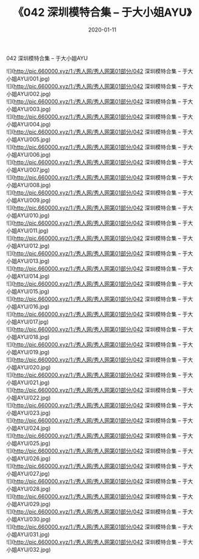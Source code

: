 ﻿---
layout: post
title:  《042 深圳模特合集 – 于大小姐AYU》
date:   2020-01-11
img: http://pic.660000.xyz/1:/秀人网/秀人网第01部分/042 深圳模特合集 – 于大小姐AYU/000.jpg
categories: [美女, 清纯, 唯美]
---

042 深圳模特合集 – 于大小姐AYU

  ![](http://pic.660000.xyz/1:/秀人网/秀人网第01部分/042 深圳模特合集 – 于大小姐AYU/001.jpg) <br> ![](http://pic.660000.xyz/1:/秀人网/秀人网第01部分/042 深圳模特合集 – 于大小姐AYU/002.jpg) <br> ![](http://pic.660000.xyz/1:/秀人网/秀人网第01部分/042 深圳模特合集 – 于大小姐AYU/003.jpg) <br> ![](http://pic.660000.xyz/1:/秀人网/秀人网第01部分/042 深圳模特合集 – 于大小姐AYU/004.jpg) <br> ![](http://pic.660000.xyz/1:/秀人网/秀人网第01部分/042 深圳模特合集 – 于大小姐AYU/005.jpg) <br> ![](http://pic.660000.xyz/1:/秀人网/秀人网第01部分/042 深圳模特合集 – 于大小姐AYU/006.jpg) <br> ![](http://pic.660000.xyz/1:/秀人网/秀人网第01部分/042 深圳模特合集 – 于大小姐AYU/007.jpg) <br> ![](http://pic.660000.xyz/1:/秀人网/秀人网第01部分/042 深圳模特合集 – 于大小姐AYU/008.jpg) <br> ![](http://pic.660000.xyz/1:/秀人网/秀人网第01部分/042 深圳模特合集 – 于大小姐AYU/009.jpg) <br> ![](http://pic.660000.xyz/1:/秀人网/秀人网第01部分/042 深圳模特合集 – 于大小姐AYU/010.jpg) <br> ![](http://pic.660000.xyz/1:/秀人网/秀人网第01部分/042 深圳模特合集 – 于大小姐AYU/011.jpg) <br> ![](http://pic.660000.xyz/1:/秀人网/秀人网第01部分/042 深圳模特合集 – 于大小姐AYU/012.jpg) <br> ![](http://pic.660000.xyz/1:/秀人网/秀人网第01部分/042 深圳模特合集 – 于大小姐AYU/013.jpg) <br> ![](http://pic.660000.xyz/1:/秀人网/秀人网第01部分/042 深圳模特合集 – 于大小姐AYU/014.jpg) <br> ![](http://pic.660000.xyz/1:/秀人网/秀人网第01部分/042 深圳模特合集 – 于大小姐AYU/015.jpg) <br> ![](http://pic.660000.xyz/1:/秀人网/秀人网第01部分/042 深圳模特合集 – 于大小姐AYU/016.jpg) <br> ![](http://pic.660000.xyz/1:/秀人网/秀人网第01部分/042 深圳模特合集 – 于大小姐AYU/017.jpg) <br> ![](http://pic.660000.xyz/1:/秀人网/秀人网第01部分/042 深圳模特合集 – 于大小姐AYU/018.jpg) <br> ![](http://pic.660000.xyz/1:/秀人网/秀人网第01部分/042 深圳模特合集 – 于大小姐AYU/019.jpg) <br> ![](http://pic.660000.xyz/1:/秀人网/秀人网第01部分/042 深圳模特合集 – 于大小姐AYU/020.jpg) <br> ![](http://pic.660000.xyz/1:/秀人网/秀人网第01部分/042 深圳模特合集 – 于大小姐AYU/021.jpg) <br> ![](http://pic.660000.xyz/1:/秀人网/秀人网第01部分/042 深圳模特合集 – 于大小姐AYU/022.jpg) <br> ![](http://pic.660000.xyz/1:/秀人网/秀人网第01部分/042 深圳模特合集 – 于大小姐AYU/023.jpg) <br> ![](http://pic.660000.xyz/1:/秀人网/秀人网第01部分/042 深圳模特合集 – 于大小姐AYU/024.jpg) <br> ![](http://pic.660000.xyz/1:/秀人网/秀人网第01部分/042 深圳模特合集 – 于大小姐AYU/025.jpg) <br> ![](http://pic.660000.xyz/1:/秀人网/秀人网第01部分/042 深圳模特合集 – 于大小姐AYU/026.jpg) <br> ![](http://pic.660000.xyz/1:/秀人网/秀人网第01部分/042 深圳模特合集 – 于大小姐AYU/027.jpg) <br> ![](http://pic.660000.xyz/1:/秀人网/秀人网第01部分/042 深圳模特合集 – 于大小姐AYU/028.jpg) <br> ![](http://pic.660000.xyz/1:/秀人网/秀人网第01部分/042 深圳模特合集 – 于大小姐AYU/029.jpg) <br> ![](http://pic.660000.xyz/1:/秀人网/秀人网第01部分/042 深圳模特合集 – 于大小姐AYU/030.jpg) <br> ![](http://pic.660000.xyz/1:/秀人网/秀人网第01部分/042 深圳模特合集 – 于大小姐AYU/031.jpg) <br> ![](http://pic.660000.xyz/1:/秀人网/秀人网第01部分/042 深圳模特合集 – 于大小姐AYU/032.jpg) <br>